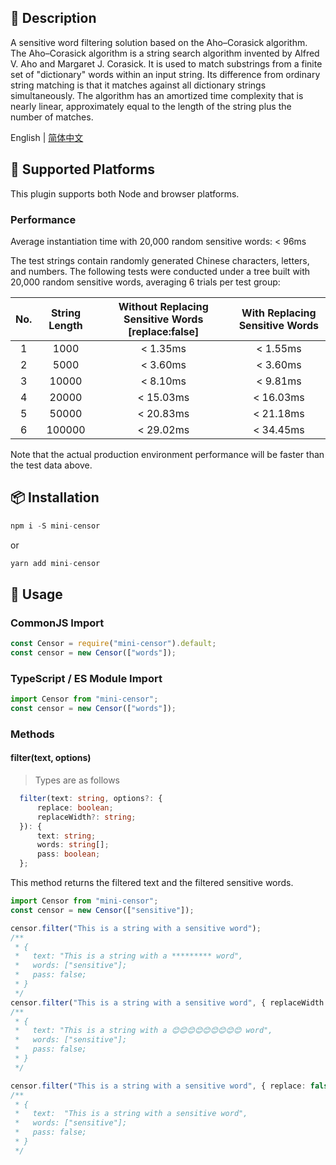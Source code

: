 ## 🎇 Description

A sensitive word filtering solution based on the Aho–Corasick algorithm. The Aho–Corasick algorithm is a string search algorithm invented by Alfred V. Aho and Margaret J. Corasick. It is used to match substrings from a finite set of "dictionary" words within an input string. Its difference from ordinary string matching is that it matches against all dictionary strings simultaneously. The algorithm has an amortized time complexity that is nearly linear, approximately equal to the length of the string plus the number of matches.

English | [简体中文](./README.zh-CN.md)

## 💪 Supported Platforms

This plugin supports both Node and browser platforms.

### Performance

Average instantiation time with 20,000 random sensitive words: < 96ms

The test strings contain randomly generated Chinese characters, letters, and numbers.
The following tests were conducted under a tree built with 20,000 random sensitive words, averaging 6 trials per test group:

| No. | String Length | Without Replacing Sensitive Words [replace:false] | With Replacing Sensitive Words |
| :-: | :-----------: | :-----------------------------------------------: | :----------------------------: |
|  1  |     1000      |                     < 1.35ms                      |            < 1.55ms            |
|  2  |     5000      |                     < 3.60ms                      |            < 3.60ms            |
|  3  |    10000      |                     < 8.10ms                      |            < 9.81ms            |
|  4  |    20000      |                     < 15.03ms                     |           < 16.03ms            |
|  5  |    50000      |                     < 20.83ms                     |           < 21.18ms            |
|  6  |    100000     |                     < 29.02ms                     |           < 34.45ms            |

Note that the actual production environment performance will be faster than the test data above.

## 📦 Installation

```javascript
npm i -S mini-censor
```

or

```javascript
yarn add mini-censor
```

## 🎉 Usage

### CommonJS Import

```javascript
const Censor = require("mini-censor").default;
const censor = new Censor(["words"]);
```

### TypeScript / ES Module Import

```typescript
import Censor from "mini-censor";
const censor = new Censor(["words"]);
```

### Methods

#### filter(text, options)

> Types are as follows

```typescript
  filter(text: string, options?: {
      replace: boolean;
      replaceWidth?: string;
  }): {
      text: string;
      words: string[];
      pass: boolean;
  };
```

This method returns the filtered text and the filtered sensitive words.

```typescript
import Censor from "mini-censor";
const censor = new Censor(["sensitive"]);

censor.filter("This is a string with a sensitive word");
/**
 * {
 *   text: "This is a string with a ********* word",
 *   words: ["sensitive"];
 *   pass: false;
 * }
 */
censor.filter("This is a string with a sensitive word", { replaceWidth: "😊" });
/**
 * {
 *   text: "This is a string with a 😊😊😊😊😊😊😊😊😊 word",
 *   words: ["sensitive"];
 *   pass: false;
 * }
 */

censor.filter("This is a string with a sensitive word", { replace: false });
/**
 * {
 *   text:  "This is a string with a sensitive word",
 *   words: ["sensitive"];
 *   pass: false;
 * }
 */
```
